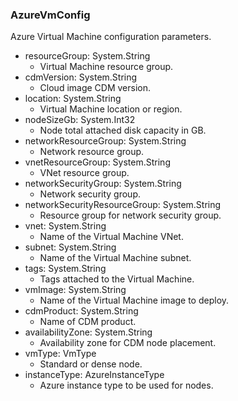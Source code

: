 ### AzureVmConfig
Azure Virtual Machine configuration parameters.

- resourceGroup: System.String
  - Virtual Machine resource group.
- cdmVersion: System.String
  - Cloud image CDM version.
- location: System.String
  - Virtual Machine location or region.
- nodeSizeGb: System.Int32
  - Node total attached disk capacity in GB.
- networkResourceGroup: System.String
  - Network resource group.
- vnetResourceGroup: System.String
  - VNet resource group.
- networkSecurityGroup: System.String
  - Network security group.
- networkSecurityResourceGroup: System.String
  - Resource group for network security group.
- vnet: System.String
  - Name of the Virtual Machine VNet.
- subnet: System.String
  - Name of the Virtual Machine subnet.
- tags: System.String
  - Tags attached to the Virtual Machine.
- vmImage: System.String
  - Name of the Virtual Machine image to deploy.
- cdmProduct: System.String
  - Name of CDM product.
- availabilityZone: System.String
  - Availability zone for CDM node placement.
- vmType: VmType
  - Standard or dense node.
- instanceType: AzureInstanceType
  - Azure instance type to be used for nodes.
